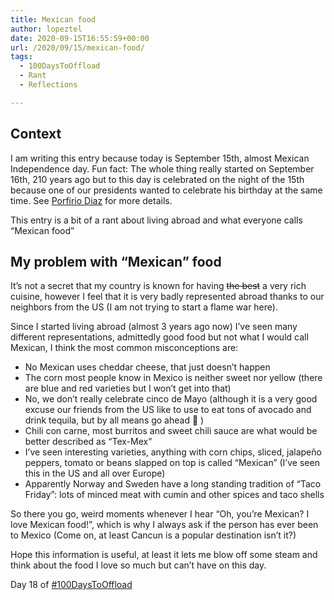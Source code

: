 ```yaml
---
title: Mexican food
author: lopeztel
date: 2020-09-15T16:55:59+00:00
url: /2020/09/15/mexican-food/
tags:
  - 100DaysToOffload
  - Rant
  - Reflections

---
```

## Context

I am writing this entry because today is September 15th, almost Mexican Independence day. Fun fact: The whole thing really started on September 16th, 210 years ago but to this day is celebrated on the night of the 15th because one of our presidents wanted to celebrate his birthday at the same time. See [Porfirio Diaz][1] for more details.

This entry is a bit of a rant about living abroad and what everyone calls &#8220;Mexican food&#8221;

## My problem with &#8220;Mexican&#8221; food

It&#8217;s not a secret that my country is known for having <s>the best</s> a very rich cuisine, however I feel that it is very badly represented abroad thanks to our neighbors from the US (I am not trying to start a flame war here).

Since I started living abroad (almost 3 years ago now) I&#8217;ve seen many different representations, admittedly good food but not what I would call Mexican, I think the most common misconceptions are:

  * No Mexican uses cheddar cheese, that just doesn&#8217;t happen
  * The corn most people know in Mexico is neither sweet nor yellow (there are blue and red varieties but I won&#8217;t get into that)
  * No, we don&#8217;t really celebrate cinco de Mayo (although it is a very good excuse our friends from the US like to use to eat tons of avocado and drink tequila, but by all means go ahead 🙂 ) 
  * Chili con carne, most burritos and sweet chili sauce are what would be better described as &#8220;Tex-Mex&#8221;
  * I&#8217;ve seen interesting varieties, anything with corn chips, sliced, jalapeño peppers, tomato or beans slapped on top is called &#8220;Mexican&#8221; (I&#8217;ve seen this in the US and all over Europe)
  * Apparently Norway and Sweden have a long standing tradition of &#8220;Taco Friday&#8221;: lots of minced meat with cumin and other spices and taco shells

So there you go, weird moments whenever I hear &#8220;Oh, you&#8217;re Mexican? I love Mexican food!&#8221;, which is why I always ask if the person has ever been to Mexico (Come on, at least Cancun is a popular destination isn&#8217;t it?)

Hope this information is useful, at least it lets me blow off some steam and think about the food I love so much but can&#8217;t have on this day.

Day 18 of [#100DaysToOffload](https://lopeztel.xyz/blog/tags/100daystooffload/)

 [1]: https://en.wikipedia.org/wiki/Porfirio_D%C3%ADaz
